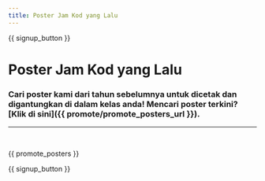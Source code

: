 ```yaml
---
title: Poster Jam Kod yang Lalu
---
```


{{ signup_button }}

# Poster Jam Kod yang Lalu

### Cari poster kami dari tahun sebelumnya untuk dicetak dan digantungkan di dalam kelas anda! Mencari poster terkini? [Klik di sini]({{ promote/promote_posters_url }}).

* * *

<br />

{{ promote_posters }}

{{ signup_button }}